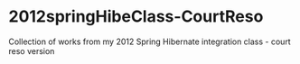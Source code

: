 2012springHibeClass-CourtReso
=============================

Collection of works from my 2012 Spring Hibernate integration class - court reso version